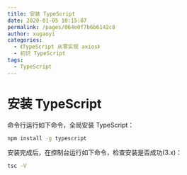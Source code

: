 ```yaml
---
title: 安装 TypeScript
date: 2020-01-05 10:15:07
permalink: /pages/064e0f7b6b6142c8
author: xugaoyi
categories: 
  - 《TypeScript 从零实现 axios》
  - 初识 TypeScript
tags: 
  - TypeScript
---
```

# 安装 TypeScript

命令行运行如下命令，全局安装 TypeScript：

```bash
npm install -g typescript
```

安装完成后，在控制台运行如下命令，检查安装是否成功(3.x)：

```bash
tsc -V
```
